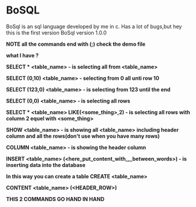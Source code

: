 # BoSQL
BoSql is an sql language developed by me in c.
Has a lot of bugs,but hey this is the first version BoSql version 1.0.0

<b>NOTE<b> all the commands end with (;) check the demo file

what I have ?


SELECT * <table_name> - is selecting all from <table_name>

SELECT (0,10) <table_name> - selecting from 0 all unti row 10

SELECT (123,0) <table_name> - is selecting from 123 until the end

SELECT (0,0) <table_name> - is selecting all rows

SELECT * <table_name> LIKE(<some_thing>,2) - is selecting all rows with column 2 equel with <some_thing>


SHOW <table_name> - is showing all <table_name> including header column and all the rows(don't use when you have many rows)

COLUMN <table_name> - is showing the header column 

INSERT <table_name> (<here_put_content_with_,_between_words>) - is inserting data into the database


In this way you can create a table
CREATE <table_name>

CONTENT <table_name> (<HEADER_ROW>)

THIS 2 COMMANDS GO HAND IN HAND


